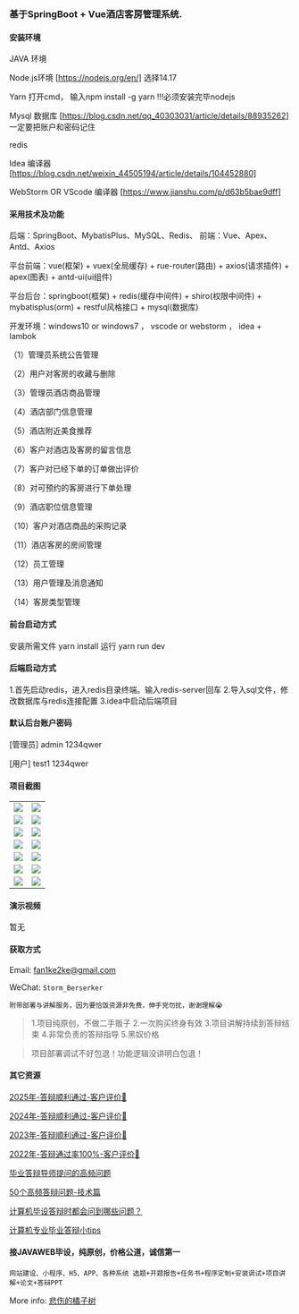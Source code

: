 ### 基于SpringBoot + Vue酒店客房管理系统.


#### 安装环境

JAVA 环境 

Node.js环境 [https://nodejs.org/en/] 选择14.17

Yarn 打开cmd， 输入npm install -g yarn !!!必须安装完毕nodejs

Mysql 数据库 [https://blog.csdn.net/qq_40303031/article/details/88935262] 一定要把账户和密码记住

redis

Idea 编译器 [https://blog.csdn.net/weixin_44505194/article/details/104452880]

WebStorm OR VScode 编译器 [https://www.jianshu.com/p/d63b5bae9dff]

#### 采用技术及功能

后端：SpringBoot、MybatisPlus、MySQL、Redis、
前端：Vue、Apex、Antd、Axios

平台前端：vue(框架) + vuex(全局缓存) + rue-router(路由) + axios(请求插件) + apex(图表)  + antd-ui(ui组件)

平台后台：springboot(框架) + redis(缓存中间件) + shiro(权限中间件) + mybatisplus(orm) + restful风格接口 + mysql(数据库)

开发环境：windows10 or windows7 ， vscode or webstorm ， idea + lambok

（1）管理员系统公告管理

（2）用户对客房的收藏与删除

（3）管理员酒店商品管理

（4）酒店部门信息管理

（5）酒店附近美食推荐

（6）客户对酒店及客房的留言信息

（7）客户对已经下单的订单做出评价

（8）对可预约的客房进行下单处理

（9）酒店职位信息管理

（10）客户对酒店商品的采购记录

（11）酒店客房的房间管理

（12）员工管理

（13）用户管理及消息通知

（14）客房类型管理


#### 前台启动方式
安装所需文件 yarn install 
运行 yarn run dev

#### 后端启动方式

1.首先启动redis，进入redis目录终端。输入redis-server回车
2.导入sql文件，修改数据库与redis连接配置
3.idea中启动后端项目

#### 默认后台账户密码
[管理员]
admin
1234qwer

[用户]
test1
1234qwer

#### 项目截图

|  |  |
|---------------------|---------------------|
|![](https://fank-bucket-oss.oss-cn-beijing.aliyuncs.com/img/b02c5a3564d57a8e0d55a9e725193a1.png) | ![](https://fank-bucket-oss.oss-cn-beijing.aliyuncs.com/img/ecd8d0081bc4d6c577ae351f5a7ada7.png) |
|![](https://fank-bucket-oss.oss-cn-beijing.aliyuncs.com/img/9013595272e7d99e2393f73cab30620.png) | ![](https://fank-bucket-oss.oss-cn-beijing.aliyuncs.com/img/e873f798c7119f33ea9831d277b4778.png) |
|![](https://fank-bucket-oss.oss-cn-beijing.aliyuncs.com/img/824b300de49b9b218330fc8ace45fa2.png) | ![](https://fank-bucket-oss.oss-cn-beijing.aliyuncs.com/img/c6a981234cdaa00f61c74fe4399bd38.png) |
|![](https://fank-bucket-oss.oss-cn-beijing.aliyuncs.com/img/37fa0b569acb2dbc2678b4b991efa5c.png) | ![](https://fank-bucket-oss.oss-cn-beijing.aliyuncs.com/img/bb66240665449fd54ce121b37ed631a.png) |
|![](https://fank-bucket-oss.oss-cn-beijing.aliyuncs.com/img/9b77e28963f62b06b0200b089136c9e.png) | ![](https://fank-bucket-oss.oss-cn-beijing.aliyuncs.com/img/b249398af81717bb5d48e4a70bf7ff0.png) |
|![](https://fank-bucket-oss.oss-cn-beijing.aliyuncs.com/img/07a1b5ef3f35407c82416c5b61a1fee.png) | ![](https://fank-bucket-oss.oss-cn-beijing.aliyuncs.com/img/hotal.png) |
|![](https://fank-bucket-oss.oss-cn-beijing.aliyuncs.com/img/3af6a7cfe0c8e568a524266c5561135.png) | ![](https://fank-bucket-oss.oss-cn-beijing.aliyuncs.com/work/936e9baf53eb9a217af4f89c616dc19.png) |



#### 演示视频

暂无

#### 获取方式

Email: fan1ke2ke@gmail.com

WeChat: `Storm_Berserker`

`附带部署与讲解服务，因为要恰饭资源非免费，伸手党勿扰，谢谢理解😭`

> 1.项目纯原创，不做二手贩子 2.一次购买终身有效 3.项目讲解持续到答辩结束 4.非常负责的答辩指导 5.黑奴价格

> 项目部署调试不好包退！功能逻辑没讲明白包退！

#### 其它资源

[2025年-答辩顺利通过-客户评价🍜](https://berserker287.github.io/2025/06/18/2025%E5%B9%B4%E7%AD%94%E8%BE%A9%E9%A1%BA%E5%88%A9%E9%80%9A%E8%BF%87/)

[2024年-答辩顺利通过-客户评价👻](https://berserker287.github.io/2024/06/06/2024%E5%B9%B4%E7%AD%94%E8%BE%A9%E9%A1%BA%E5%88%A9%E9%80%9A%E8%BF%87/)

[2023年-答辩顺利通过-客户评价🐢](https://berserker287.github.io/2023/06/14/2023%E5%B9%B4%E7%AD%94%E8%BE%A9%E9%A1%BA%E5%88%A9%E9%80%9A%E8%BF%87/)

[2022年-答辩通过率100%-客户评价🐣](https://berserker287.github.io/2022/05/25/%E9%A1%B9%E7%9B%AE%E4%BA%A4%E6%98%93%E8%AE%B0%E5%BD%95/)

[毕业答辩导师提问的高频问题](https://berserker287.github.io/2023/06/13/%E6%AF%95%E4%B8%9A%E7%AD%94%E8%BE%A9%E5%AF%BC%E5%B8%88%E6%8F%90%E9%97%AE%E7%9A%84%E9%AB%98%E9%A2%91%E9%97%AE%E9%A2%98/)

[50个高频答辩问题-技术篇](https://berserker287.github.io/2023/06/13/50%E4%B8%AA%E9%AB%98%E9%A2%91%E7%AD%94%E8%BE%A9%E9%97%AE%E9%A2%98-%E6%8A%80%E6%9C%AF%E7%AF%87/)

[计算机毕设答辩时都会问到哪些问题？](https://www.zhihu.com/question/31020988)

[计算机专业毕业答辩小tips](https://zhuanlan.zhihu.com/p/145911029)


#### 接JAVAWEB毕设，纯原创，价格公道，诚信第一

`网站建设、小程序、H5、APP、各种系统 选题+开题报告+任务书+程序定制+安装调试+项目讲解+论文+答辩PPT`

More info: [悲伤的橘子树](https://berserker287.github.io/)
